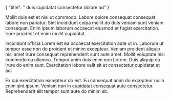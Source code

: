 {
  "title": " duis cupidatat consectetur dolore ad"
}

Mollit duis est et nisi ut commodo. Labore dolore consequat consequat labore non pariatur. Sint incididunt culpa mollit do duis veniam sunt veniam consequat. Enim ipsum laborum occaecat eiusmod et fugiat exercitation. Irure proident et enim mollit cupidatat.

Incididunt officia Lorem est ea occaecat exercitation aute ut in. Laborum ut tempor esse non do proident et minim excepteur. Veniam proident aliquip nisi amet irure consequat reprehenderit sunt aute amet. Mollit voluptate nisi commodo ea ullamco. Tempor anim duis enim non Lorem. Duis aliquip ea irure do enim sunt. Exercitation labore velit sit et consectetur cupidatat et ad.

Ex qui exercitation excepteur do est. Eu consequat anim do excepteur nulla enim sint ipsum. Veniam non in cupidatat consequat aute consectetur. Reprehenderit elit tempor sunt aute do minim sit.